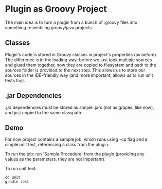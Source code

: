 # Plugin as Groovy Project

The main idea is to turn a plugin from a bunch of .groovy files into something
resembling groovy/java projects.

## Classes

Plugin's code is stored in Groovy classes in project's properties (as before).
The difference is in the loading way: before we just took multiple sources and
glued them together, now they are copied to filesystem and path to the sources
folder is provided to the next step. This allows us to store our sources in 
the IDE-friendly way (and more important, allows us to run unit tests too).

## .jar Dependencies

.jar dependencies must be stored as simple .jars (not as grapes, like now),
and just copied to the same classpath.


## Demo
For now project contains a sample job, which runs using -cp flag and a simple unit
test, referencing a class from the plugin.

To run the job: run 'Sample Procedure' from the plugin (providing any values
as the parameters, they are not important).

To run unit test: 

    cd unit
    gradle test
